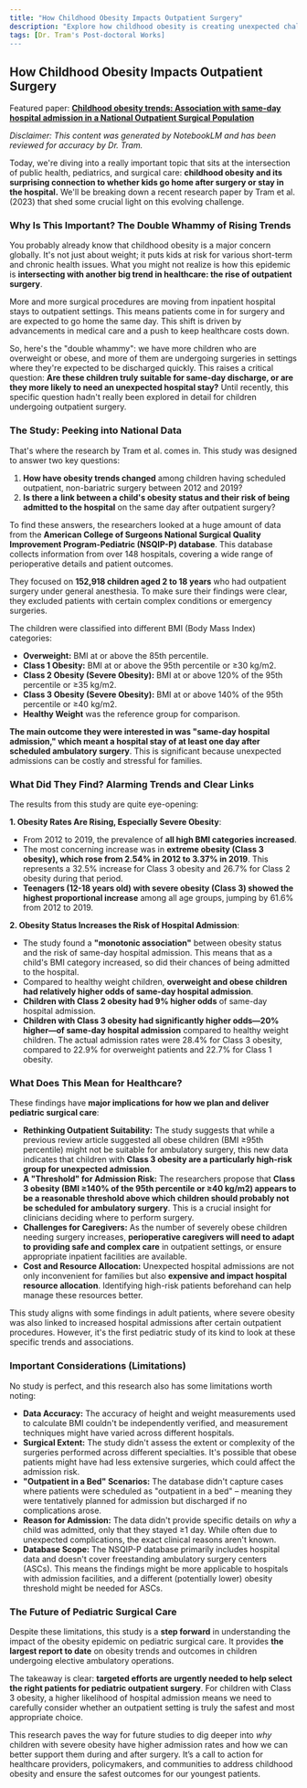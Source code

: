 ```yaml
---
title: "How Childhood Obesity Impacts Outpatient Surgery"
description: "Explore how childhood obesity is creating unexpected challenges in outpatient surgery. New research reveals that severely obese children are 20% more likely to need hospital admission after same-day procedures, with Class 3 obesity rates rising 32.5% from 2012-2019. Discover what this means for surgical planning and patient safety."
tags: [Dr. Tram's Post-doctoral Works]
---
```

## How Childhood Obesity Impacts Outpatient Surgery

Featured paper: [**Childhood obesity trends: Association with same-day hospital admission in a National Outpatient Surgical Population**](https://doi.org/10.1111/pan.14617)

*Disclaimer: This content was generated by NotebookLM and has been reviewed for accuracy by Dr. Tram.*

Today, we're diving into a really important topic that sits at the intersection of public health, pediatrics, and surgical care: **childhood obesity and its surprising connection to whether kids go home after surgery or stay in the hospital.** We'll be breaking down a recent research paper by Tram et al. (2023) that shed some crucial light on this evolving challenge.

### Why Is This Important? The Double Whammy of Rising Trends

You probably already know that childhood obesity is a major concern globally. It's not just about weight; it puts kids at risk for various short-term and chronic health issues. What you might not realize is how this epidemic is **intersecting with another big trend in healthcare: the rise of outpatient surgery**.

More and more surgical procedures are moving from inpatient hospital stays to outpatient settings. This means patients come in for surgery and are expected to go home the same day. This shift is driven by advancements in medical care and a push to keep healthcare costs down.

So, here's the "double whammy": we have more children who are overweight or obese, and more of them are undergoing surgeries in settings where they're expected to be discharged quickly. This raises a critical question: **Are these children truly suitable for same-day discharge, or are they more likely to need an unexpected hospital stay?** Until recently, this specific question hadn't really been explored in detail for children undergoing outpatient surgery.

### The Study: Peeking into National Data

That's where the research by Tram et al. comes in. This study was designed to answer two key questions:
1.  **How have obesity trends changed** among children having scheduled outpatient, non-bariatric surgery between 2012 and 2019?
2.  **Is there a link between a child's obesity status and their risk of being admitted to the hospital** on the same day after outpatient surgery?

To find these answers, the researchers looked at a huge amount of data from the **American College of Surgeons National Surgical Quality Improvement Program-Pediatric (NSQIP-P) database**. This database collects information from over 148 hospitals, covering a wide range of perioperative details and patient outcomes.

They focused on **152,918 children aged 2 to 18 years** who had outpatient surgery under general anesthesia. To make sure their findings were clear, they excluded patients with certain complex conditions or emergency surgeries.

The children were classified into different BMI (Body Mass Index) categories:
*   **Overweight:** BMI at or above the 85th percentile.
*   **Class 1 Obesity:** BMI at or above the 95th percentile or ≥30 kg/m2.
*   **Class 2 Obesity (Severe Obesity):** BMI at or above 120% of the 95th percentile or ≥35 kg/m2.
*   **Class 3 Obesity (Severe Obesity):** BMI at or above 140% of the 95th percentile or ≥40 kg/m2.
*   **Healthy Weight** was the reference group for comparison.

**The main outcome they were interested in was "same-day hospital admission," which meant a hospital stay of at least one day after scheduled ambulatory surgery**. This is significant because unexpected admissions can be costly and stressful for families.

### What Did They Find? Alarming Trends and Clear Links

The results from this study are quite eye-opening:

**1. Obesity Rates Are Rising, Especially Severe Obesity**:
*   From 2012 to 2019, the prevalence of **all high BMI categories increased**.
*   The most concerning increase was in **extreme obesity (Class 3 obesity), which rose from 2.54% in 2012 to 3.37% in 2019**. This represents a 32.5% increase for Class 3 obesity and 26.7% for Class 2 obesity during that period.
*   **Teenagers (12-18 years old) with severe obesity (Class 3) showed the highest proportional increase** among all age groups, jumping by 61.6% from 2012 to 2019.

**2. Obesity Status Increases the Risk of Hospital Admission**:
*   The study found a **"monotonic association"** between obesity status and the risk of same-day hospital admission. This means that as a child's BMI category increased, so did their chances of being admitted to the hospital.
*   Compared to healthy weight children, **overweight and obese children had relatively higher odds of same-day hospital admission**.
*   **Children with Class 2 obesity had 9% higher odds** of same-day hospital admission.
*   **Children with Class 3 obesity had significantly higher odds—20% higher—of same-day hospital admission** compared to healthy weight children. The actual admission rates were 28.4% for Class 3 obesity, compared to 22.9% for overweight patients and 22.7% for Class 1 obesity.

### What Does This Mean for Healthcare?

These findings have **major implications for how we plan and deliver pediatric surgical care**:

*   **Rethinking Outpatient Suitability:** The study suggests that while a previous review article suggested all obese children (BMI ≥95th percentile) might not be suitable for ambulatory surgery, this new data indicates that children with **Class 3 obesity are a particularly high-risk group for unexpected admission**.
*   **A "Threshold" for Admission Risk:** The researchers propose that **Class 3 obesity (BMI ≥140% of the 95th percentile or ≥40 kg/m2) appears to be a reasonable threshold above which children should probably not be scheduled for ambulatory surgery**. This is a crucial insight for clinicians deciding where to perform surgery.
*   **Challenges for Caregivers:** As the number of severely obese children needing surgery increases, **perioperative caregivers will need to adapt to providing safe and complex care** in outpatient settings, or ensure appropriate inpatient facilities are available.
*   **Cost and Resource Allocation:** Unexpected hospital admissions are not only inconvenient for families but also **expensive and impact hospital resource allocation**. Identifying high-risk patients beforehand can help manage these resources better.

This study aligns with some findings in adult patients, where severe obesity was also linked to increased hospital admissions after certain outpatient procedures. However, it's the first pediatric study of its kind to look at these specific trends and associations.

### Important Considerations (Limitations)

No study is perfect, and this research also has some limitations worth noting:
*   **Data Accuracy:** The accuracy of height and weight measurements used to calculate BMI couldn't be independently verified, and measurement techniques might have varied across different hospitals.
*   **Surgical Extent:** The study didn't assess the extent or complexity of the surgeries performed across different specialties. It's possible that obese patients might have had less extensive surgeries, which could affect the admission risk.
*   **"Outpatient in a Bed" Scenarios:** The database didn't capture cases where patients were scheduled as "outpatient in a bed" – meaning they were tentatively planned for admission but discharged if no complications arose.
*   **Reason for Admission:** The data didn't provide specific details on *why* a child was admitted, only that they stayed ≥1 day. While often due to unexpected complications, the exact clinical reasons aren't known.
*   **Database Scope:** The NSQIP-P database primarily includes hospital data and doesn't cover freestanding ambulatory surgery centers (ASCs). This means the findings might be more applicable to hospitals with admission facilities, and a different (potentially lower) obesity threshold might be needed for ASCs.

### The Future of Pediatric Surgical Care

Despite these limitations, this study is a **step forward** in understanding the impact of the obesity epidemic on pediatric surgical care. It provides **the largest report to date** on obesity trends and outcomes in children undergoing elective ambulatory operations.

The takeaway is clear: **targeted efforts are urgently needed to help select the right patients for pediatric outpatient surgery**. For children with Class 3 obesity, a higher likelihood of hospital admission means we need to carefully consider whether an outpatient setting is truly the safest and most appropriate choice.

This research paves the way for future studies to dig deeper into *why* children with severe obesity have higher admission rates and how we can better support them during and after surgery. It’s a call to action for healthcare providers, policymakers, and communities to address childhood obesity and ensure the safest outcomes for our youngest patients.